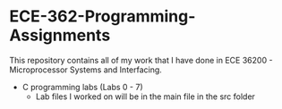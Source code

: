 # ECE-362-Programming-Assignments

This repository contains all of my work that I have done in ECE 36200 - Microprocessor Systems and Interfacing.
  * C programming labs (Labs 0 - 7) 
    * Lab files I worked on will be in the main file in the src folder
